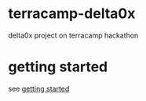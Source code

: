 # terracamp-delta0x

delta0x project on terracamp hackathon

# getting started

see [getting started](./getting-started/README.md)


